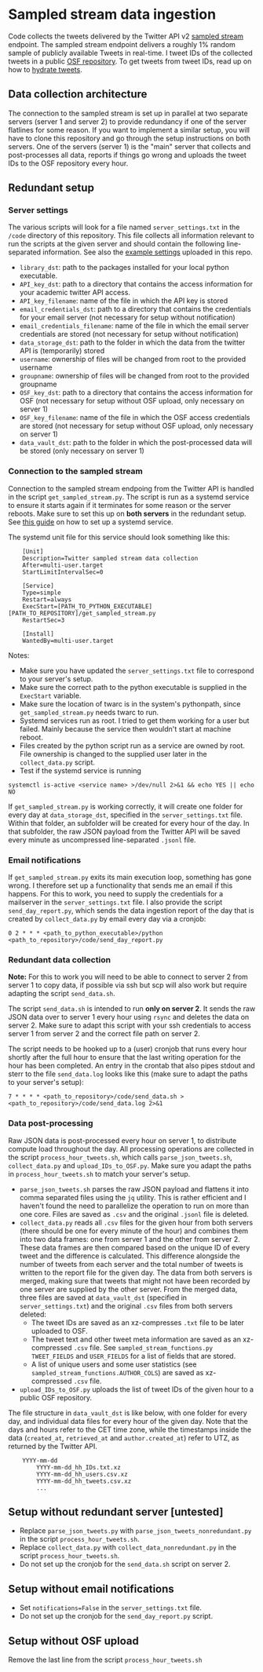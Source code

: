 # Sampled stream data ingestion
Code collects the tweets delivered by the Twitter API v2 [sampled stream](https://developer.twitter.com/en/docs/twitter-api/tweets/volume-streams/introduction) endpoint. The sampled stream endpoint delivers a roughly 1% random sample of publicly available Tweets in real-time. I tweet IDs of the collected tweets in a public [OSF repository](https://osf.io/dqx39/). To get tweets from tweet IDs, read up on how to [hydrate tweets](https://twarc-project.readthedocs.io/en/latest/twarc2_en_us/#hydrate).

## Data collection architecture
The connection to the sampled stream is set up in parallel at two separate servers (server 1 and server 2) to provide redundancy if one of the server flatlines for some reason. If you want to implement a similar setup, you will have to clone this repository and go through the setup instructions on both servers. One of the servers (server 1) is the "main" server that collects and post-processes all data, reports if things go wrong and uploads the tweet IDs to the OSF repository every hour.  

## Redundant setup
### Server settings
The various scripts will look for a file named `server_settings.txt` in the `/code` directory of this repository. This file collects all information relevant to run the scripts at the given server and should contain the following line-separated information. See also the [example settings](https://github.com/JanaLasser/twitter_sampled_stream_v2/blob/main/code/server_settings.txt) uploaded in this repo.

* `library_dst`: path to the packages installed for your local python executable.
* `API_key_dst`: path to a directory that contains the access information for your academic twitter API access. 
* `API_key_filename`: name of the file in which the API key is stored
* `email_credentials_dst`: path to a directory that contains the credentials for your email server (not necessary for setup without notification)
* `email_credentials_filename`: name of the file in which the email server credentials are stored (not necessary for setup without notification)
* `data_storage_dst`: path to the folder in which the data from the twitter API is (temporarily) stored
* `username`: ownership of files will be changed from root to the provided username
* `groupname`: ownership of files will be changed from root to the provided groupname
* `OSF_key_dst`: path to a directory that contains the access information for OSF (not necessary for setup without OSF upload, only necessary on server 1)
* `OSF_key_filename`: name of the file in which the OSF access credentials are stored (not necessary for setup without OSF upload, only necessary on server 1)
* `data_vault_dst`: path to the folder in which the post-processed data will be stored (only necessary on server 1)

### Connection to the sampled stream
Connection to the sampled stream endpoing from the Twitter API is handled in the script `get_sampled_stream.py`.
The script is run as a systemd service to ensure it starts again if it terminates for some reason or the server reboots. Make sure to set this up on **both servers** in the redundant setup. See [this guide](https://medium.com/codex/setup-a-python-script-as-a-service-through-systemctl-systemd-f0cc55a42267) on how to set up a systemd service.

The systemd unit file for this service should look something like this:

```
    [Unit]
    Description=Twitter sampled stream data collection
    After=multi-user.target
    StartLimitIntervalSec=0

    [Service]
    Type=simple
    Restart=always
    ExecStart=[PATH_TO_PYTHON_EXECUTABLE] [PATH_TO_REPOSITORY]/get_sampled_stream.py
    RestartSec=3

    [Install]
    WantedBy=multi-user.target
```

Notes:
* Make sure you have updated the `server_settings.txt` file to correspond to your server's setup.
* Make sure the correct path to the python executable is supplied in the `ExecStart` variable.
* Make sure the location of twarc is in the system's pythonpath, since `get_sampled_stream.py` needs twarc to run.
* Systemd services run as root. I tried to get them working for a user but failed. Mainly because the service then wouldn't start at machine reboot.
* Files created by the python script run as a service are owned by root. File ownership is changed to the supplied user later in the `collect_data.py` script.
* Test if the systemd service is running  

`systemctl is-active <service name> >/dev/null 2>&1 && echo YES || echo NO`

If `get_sampled_stream.py` is working correctly, it will create one folder for every day at `data_storage_dst`, specified in the `server_settings.txt` file. Within that folder, an subfolder will be created for every hour of the day. In that subfolder, the raw JSON payload from the Twitter API will be saved every minute as uncompressed line-separated `.jsonl` file.

### Email notifications
If `get_sampled_stream.py` exits its main execution loop, something has gone wrong. I therefore set up a functionality that sends me an email if this happens. For this to work, you need to supply the credentials for a mailserver in the `server_settings.txt` file. I also provide the script `send_day_report.py`, which sends the data ingestion report of the day that is created by `collect_data.py` by email every day via a cronjob:  

`0 2 * * * <path_to_python_executable>/python <path_to_repository>/code/send_day_report.py`
    
### Redundant data collection
**Note:** For this to work you will need to be able to connect to server 2 from server 1 to copy data, if possible via ssh but scp will also work but require adapting the script `send_data.sh`.  

The script `send_data.sh` is intended to run **only on server 2**. It sends the raw JSON data over to server 1 every hour using `rsync` and deletes the data on server 2. Make sure to adapt this script with your ssh credentials to access server 1 from server 2 and the correct file path on server 2.

The script needs to be hooked up to a (user) cronjob that runs every hour shortly after the full hour to ensure that the last writing operation for the hour has been completed. An entry in the crontab that also pipes stdout and sterr to the file `send_data.log` looks like this (make sure to adapt the paths to your server's setup):  

`7 * * * * <path_to_repository>/code/send_data.sh > <path_to_repository>/code/send_data.log 2>&1`
    
    
### Data post-processing
Raw JSON data is post-processed every hour on server 1, to distribute compute load throughout the day. All processing operations are collected in the script `process_hour_tweets.sh`, which calls `parse_json_tweets.sh`, `collect_data.py` and `upload_IDs_to_OSF.py`. Make sure you adapt the paths in `process_hour_tweets.sh` to match your server's setup.

* `parse_json_tweets.sh` parses the raw JSON payload and flattens it into comma separated files using the `jq` utility. This is rather efficient and I haven't found the need to parallelize the operation to run on more than one core. Files are saved as `.csv` and the original `.jsonl` file is deleted.
* `collect_data.py` reads all `.csv` files for the given hour from both servers (there should be one for every minute of the hour) and combines them into two data frames: one from server 1 and the other from server 2. These data frames are then compared based on the unique ID of every tweet and the difference is calculated. This difference alongside the number of tweets from each server and the total number of tweets is written to the report file for the given day. The data from both servers is merged, making sure that tweets that might not have been recorded by one server are supplied by the other server. From the merged data, three files are saved at `data_vault_dst` (specified in `server_settings.txt`) and the original `.csv` files from both servers deleted:
    * The tweet IDs are saved as an xz-compresses `.txt` file to be later uploaded to OSF.
    * The tweet text and other tweet meta information are saved as an xz-compressed `.csv` file. See `sampled_stream_functions.py` `TWEET_FIELDS` and `USER_FIELDS` for a list of fields that are stored.
    * A list of unique users and some user statistics (see `sampled_stream_functions.AUTHOR_COLS`) are saved as xz-compressed `.csv` file.
* `upload_IDs_to_OSF.py` uploads the list of tweet IDs of the given hour to a public OSF repository.

The file structure in `data_vault_dst` is like below, with one folder for every day, and individual data files for every hour of the given day. Note that the days and hours refer to the CET time zone, while the timestamps inside the data (`created_at`, `retrieved_at` and `author.created_at`) refer to UTZ, as returned by the Twitter API.  

```
    YYYY-mm-dd
        YYYY-mm-dd_hh_IDs.txt.xz
        YYYY-mm-dd_hh_users.csv.xz
        YYYY-mm-dd_hh_tweets.csv.xz
        ...
```

## Setup without redundant server [untested]
* Replace `parse_json_tweets.py` with `parse_json_tweets_nonredundant.py` in the script `process_hour_tweets.sh`. 
* Replace `collect_data.py` with `collect_data_nonredundant.py` in the script `process_hour_tweets.sh`. 
* Do not set up the cronjob for the `send_data.sh` script on server 2.

## Setup without email notifications
* Set `notifications=False` in the `server_settings.txt` file. 
* Do not set up the cronjob for the `send_day_report.py` script.

## Setup without OSF upload
Remove the last line from the script `process_hour_tweets.sh`